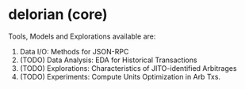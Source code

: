 # delorian (core)

Tools, Models and Explorations available are: 

1. Data I/O: Methods for JSON-RPC 
2. (TODO) Data Analysis: EDA for Historical Transactions
3. (TODO) Explorations: Characteristics of JITO-identified Arbitrages
4. (TODO) Experiments: Compute Units Optimization in Arb Txs.


